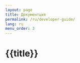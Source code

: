 ```yaml
---
layout: page
title: Документция
permalink: /ru/developer-guide/
lang: ru
menu_order: 3
---
```


<h1>{{title}}</h1>
